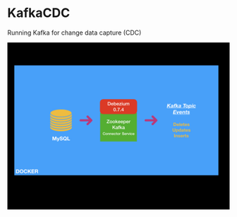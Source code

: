 # KafkaCDC
Running Kafka for change data capture (CDC)

![DASHBOARD](https://github.com/ayushhub/KafkaCDC/blob/master/CDCKafka.jpeg)
